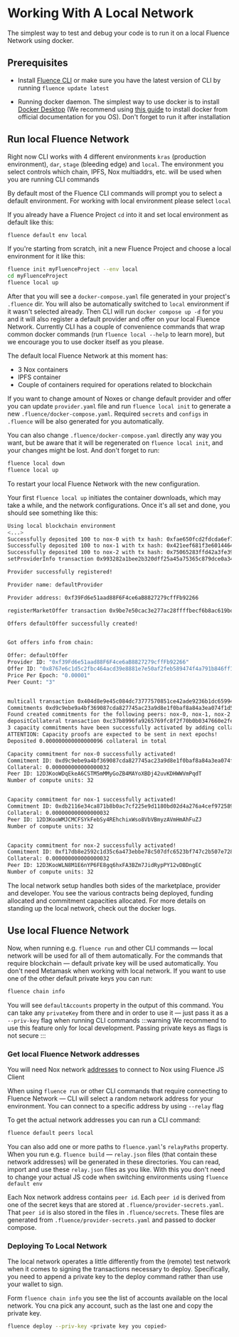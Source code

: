 # Working With A Local Network

The simplest way to test and debug your code is to run it on a local Fluence Network using docker.

## Prerequisites

- Install [Fluence CLI](https://github.com/fluencelabs/fluence-cli) or make sure you have the latest version of CLI by running `fluence update latest`

- Running docker daemon. The simplest way to use docker is to install [Docker Desktop](https://docs.docker.com/desktop/) (We recommend using [this guide](https://docs.docker.com/desktop/) to install docker from official documentation for you OS). Don't forget to run it after installation


## Run local Fluence Network

Right now CLI works with 4 different environments `kras` (production environment), `dar`, `stage` (bleeding edge) and `local`. The environment you select controls which chain, IPFS, Nox multiaddrs, etc. will be used when you are running CLI commands

By default most of the Fluence CLI commands will prompt you to select a default environment. For working with local environment please select `local`

If you already have a Fluence Project `cd` into it and set local environment as default like this:
```sh
fluence default env local
``` 
If you're starting from scratch, init a new Fluence Project and choose a local environment for it like this:
```sh
fluence init myFluenceProject --env local
cd myFluenceProject
fluence local up
```

After that you will see a `docker-compose.yaml` file generated in your project's `.fluence` dir. You will also be automatically switched to `local` environment if it wasn't selected already. Then CLI will run `docker compose up -d` for you and it will also register a default provider and offer on your local Fluence Network. Currently CLI has a couple of convenience commands that wrap common docker commands (run `fluence local --help` to learn more), but we encourage you to use docker itself as you please.

The default local Fluence Network at this moment has:
- 3 Nox containers
- IPFS container
- Couple of containers required for operations related to blockchain

If you want to change amount of Noxes or change default provider and offer you can update `provider.yaml` file and run `fluence local init` to generate a new `.fluence/docker-compose.yaml`. Required `secrets` and `configs` in `.fluence` will be also generated for you automatically.

You can also change `.fluence/docker-compose.yaml` directly any way you want, but be aware that it will be regenerated on `fluence local init`, and your changes might be lost.
And don't forget to run:
```sh
fluence local down
fluence local up
```
To restart your local Fluence Network with the new configuration.

Your first `fluence local up` initiates the container downloads, which may take a while, and the network configurations. Once it's all set and done, you should see something like this:

```bash
Using local blockchain environment
<...>
Successfully deposited 100 to nox-0 with tx hash: 0xfae650fcd2fdcda6ef73b158797faf5d428530ad7836d54629fc7f5f9997542d
Successfully deposited 100 to nox-1 with tx hash: 0x421eef681f3e601446491f48ef634b686b533620cad3d9c3ddfa8c149336e757
Successfully deposited 100 to nox-2 with tx hash: 0x75065283ffd42a3fe39b51dee2450518c1958fdbd33b2e7a51fd6afe0b5c461c
setProviderInfo transaction 0x993282a1bee2b320dff25a45a75365c879dce0a34453afc61edc4dd09c2caaa7 was mined successfully

Provider successfully registered!

Provider name: defaultProvider

Provider address: 0xf39Fd6e51aad88F6F4ce6aB8827279cffFb92266

registerMarketOffer transaction 0x9be7e50cac3e277ac28ffffbecf6b8ac619bd5a6a05926843d85e2874ec1094d was mined successfully

Offers defaultOffer successfully created!


Got offers info from chain:

Offer: defaultOffer
Provider ID: "0xf39Fd6e51aad88F6F4ce6aB8827279cffFb92266"
Offer ID: "0x8767e6c1d5c2fbc464acd39e8881e7e50af2feb589474f4a791b846ff1f668f8"
Price Per Epoch: "0.00001"
Peer Count: "3"


multicall transaction 0x404d8e9e45c084dc73777570851ce42ade9236b1dc6599414a74bd795c74e6cd was mined successfully
Commitments 0xd9c9ebe9a4bf369087cda827745ac23a9d8e1f0baf8a84a3ea074f1d5f486df2, 0xdb2116e34ca871b8b0ac7cf225e9d1180bd02d4a276a4cef972589590d99ff74, 0xf17db8e2592c1d35c6a473ebbe78c507dfc6523bf747c2b507e7287fa62e5c93 were registered
Found created commitments for the following peers: nox-0, nox-1, nox-2
depositCollateral transaction 0xc37b8996fa9265769fc8f2f70b0b0347660e2feaf9770a852fe8debf10f02cde was mined successfully
3 capacity commitments have been successfully activated by adding collateral!
ATTENTION: Capacity proofs are expected to be sent in next epochs!
Deposited 0.000000000000000096 collateral in total

Capacity commitment for nox-0 successfully activated!
Commitment ID: 0xd9c9ebe9a4bf369087cda827745ac23a9d8e1f0baf8a84a3ea074f1d5f486df2
Collateral: 0.000000000000000032
Peer ID: 12D3KooWDqEkeA6CSTM5mMMyGoZB4MAYoXBDj42uvKDHWWVmPqdT
Number of compute units: 32


Capacity commitment for nox-1 successfully activated!
Commitment ID: 0xdb2116e34ca871b8b0ac7cf225e9d1180bd02d4a276a4cef972589590d99ff74
Collateral: 0.000000000000000032
Peer ID: 12D3KooWMJCMCFSYkFebSy4REhchixWso8VbVBmyzAVmHmAhFuZJ
Number of compute units: 32


Capacity commitment for nox-2 successfully activated!
Commitment ID: 0xf17db8e2592c1d35c6a473ebbe78c507dfc6523bf747c2b507e7287fa62e5c93
Collateral: 0.000000000000000032
Peer ID: 12D3KooWLN8M1E6nYP6FE8gq6hxFA3BZm7JidRypPY12vDBDngEC
Number of compute units: 32
```

The local network setup handles both sides of the marketplace, provider and developer. You see the various contracts being deployed, funding allocated and commitment capacities allocated. For more details on standing up the local network, check out the docker logs. 


## Use local Fluence Network

Now, when running e.g. `fluence run` and other CLI commands — local network will be used for all of them automatically. For the commands that require blockchain — default private key will be used automatically. You don't need Metamask when working with local network. If you want to use one of the other default private keys you can run:
```sh
fluence chain info
```
You will see `defaultAccounts` property in the output of this command. You can take any `privateKey` from there and in order to use it — just pass it as a `--priv-key` flag when running CLI commands
:::warning
We recommend to use this feature only for local development. Passing private keys as flags is not secure
:::

### Get local Fluence Network addresses

You will need Nox network [addresses](https://multiformats.io/multiaddr/) to connect to Nox using Fluence JS Client

When using `fluence run` or other CLI commands that require connecting to Fluence Network — CLI will select a random network address for your environment. You can connect to a specific address by using `--relay` flag

To get the actual network addresses you can run a CLI command:
```sh
fluence default peers local
```

You can also add one or more paths to `fluence.yaml`'s `relayPaths` property. When you run e.g. `fluence build` — `relay.json` files (that contain these network addresses) will be generated in these directories. You can read, import and use these `relay.json` files as you like. With this you don't need to change your actual JS code when switching environments using `fluence default env`

Each Nox network address contains `peer id`. Each `peer id` is derived from one of the secret keys that are stored at `.fluence/provider-secrets.yaml`. That `peer id` is also stored in the files in `.fluence/secrets`. These files are generated from `.fluence/provider-secrets.yaml` and passed to docker compose.

### Deploying To Local Network

The local network operates a little differently from the (remote) test network when it comes to signing the transactions necessary to deploy. Specifically, you need to append a private key to the deploy command rather than use your wallet to sign.

Form `fluence chain info` you see the list of accounts available on the local network. You cna pick any account, such as the last one and copy the private key.

```bash
fluence deploy --priv-key <private key you copied>
```
